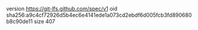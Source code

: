 version https://git-lfs.github.com/spec/v1
oid sha256:a9c4cf72926d5b4ec6e4141ede1a073cd2ebdf6d005fcb3fd890680b8c90de11
size 407
